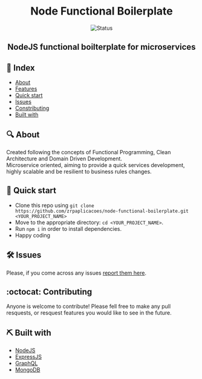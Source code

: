 <h1 align="center">Node Functional Boilerplate</h1>

<div align="center">

![Status](https://img.shields.io/badge/status-active-success.svg)

</div>

<h2 align="center">NodeJS functional boilterplate for microservices</h2>

## 📖 Index

- [About](#about)
- [Features](#features)
- [Quick start](#quick)
- [Issues](#issues)
- [Constributing](#constributing)
- [Built with](#built_using)

## 🔍 About <a name = "about"></a>

Created following the concepts of Functional Programming, Clean Architecture and Domain Driven Development. </br>
Microservice oriented, aiming to provide a quick services development, highly scalable and be resilient to business rules changes.

## 🎈 Quick start <a name="quick"></a>

- Clone this repo using `git clone https://github.com/zrpaplicacoes/node-functional-boilerplate.git <YOUR_PROJECT_NAME>`
- Move to the appropriate directory: `cd <YOUR_PROJECT_NAME>`.
- Run `npm i` in order to install dependencies.
- Happy coding

## 🛠 Issues <a name="issues"></a>

Please, if you come across any issues [report them here](https://github.com/zrpaplicacoes/node-functional-boilerplate/issues).

## :octocat: Contributing <a name="constributing"></a>

Anyone is welcome to contribute! Please fell free to make any pull resquests, or resquest features you would like to see in the future.

## ⛏ Built with <a name = "built_using"></a>

- [NodeJS](https://nodejs.org/)
- [ExpressJS](https://expressjs.com/)
- [GraphQL](https://graphql.org/)
- [MongoDB](https://mongodb.com/)
